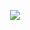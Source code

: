 <p align="center">
    <a href="http://sunim.com.np/" target="_blank">
        <img src="https://imgur.com/wFHiTTP.png">
    </a>
</p>
